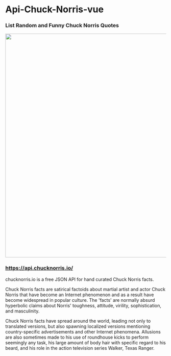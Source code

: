 # Api-Chuck-Norris-vue

### List Random and Funny Chuck Norris Quotes

<div align="center">
    <img src="https://user-images.githubusercontent.com/57021901/165000936-e56f7abe-0cbc-431d-89dc-c9dbe705ba1c.png" width="700px" />
</div>

### https://api.chucknorris.io/

chucknorris.io is a free JSON API for hand curated Chuck Norris facts.

Chuck Norris facts are satirical factoids about martial artist and actor Chuck Norris that have become an Internet phenomenon and as a result have become widespread in popular culture. The 'facts' are normally absurd hyperbolic claims about Norris' toughness, attitude, virility, sophistication, and masculinity.

Chuck Norris facts have spread around the world, leading not only to translated versions, but also spawning localized versions mentioning country-specific advertisements and other Internet phenomena. Allusions are also sometimes made to his use of roundhouse kicks to perform seemingly any task, his large amount of body hair with specific regard to his beard, and his role in the action television series Walker, Texas Ranger.
